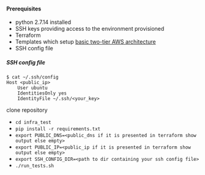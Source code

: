#### Prerequisites
* python 2.7.14 installed
* SSH keys providing access to the environment provisioned
* Terraform
* Templates which setup [basic two-tier AWS architecture](https://github.com/terraform-providers/terraform-provider-aws/tree/master/examples/two-tier)
* SSH config file

##### SSH config file
```
$ cat ~/.ssh/config
Host <public_ip>
    User ubuntu
    IdentitiesOnly yes
    IdentityFile ~/.ssh/<your_key>
```

clone repository

* `cd infra_test`
* `pip install -r requirements.txt`
* `export PUBLIC_DNS=<public_dns if it is presented in terraform show output else empty>`
* `export PUBLIC_IP=<public_ip if it is presented in terraform show output else empty>`
* `export SSH_CONFIG_DIR=<path to dir containing your ssh config file>`
* `./run_tests.sh`
